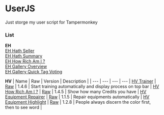 # UserJS
Just storge my user script for Tampermonkey

### List

**EH**  
[EH Hath Seller](https://github.com/carry0987/UserJS/raw/master/EH/eh_hath_seller.user.js)  
[EH Hath Summary](https://github.com/carry0987/UserJS/raw/master/EH/eh_hath_summary.user.js)  
[EH How Rich Am I ?](https://github.com/carry0987/UserJS/raw/master/EH/eh_how_rich_am_i.user.js)  
[EH Gallery Overview](https://github.com/carry0987/UserJS/raw/master/EH/eh_overview.user.js)  
[EH Gallery Quick Tag Voting](https://github.com/carry0987/UserJS/raw/master/EH/eh_quick_tag_voting.user.js)  

**HV**
| Name | Raw | Version | Description |
| --- | --- | --- | --- |
[HV Trainer](HV/hv_trainer.user.js) | [Raw](https://github.com/carry0987/UserJS/raw/master/HV/hv_trainer.user.js) | 1.4.6 | Start training automatically and display process on top bar | 
[HV How Rich Am I ?](HV/hv_how_rich_am_i.user.js) | [Raw](https://github.com/carry0987/UserJS/raw/master/HV/hv_how_rich_am_i.user.js) | 1.4.5 | Show how many Credits you have | 
[HV Equipment Repairer](HV/hv_equipment_repairer.user.js) | [Raw](https://github.com/carry0987/UserJS/raw/master/HV/hv_equipment_repairer.user.js) | 1.1.5 | Repair equipments automatically |
[HV Equipment Highlight](HV/hv_equipment_highlight.user.js) | [Raw](https://github.com/carry0987/UserJS/raw/master/HV/hv_equipment_highlight.user.js) | 1.2.8 | People always discern the color first, then to see word |
